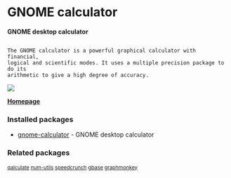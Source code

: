 # GNOME calculator

__GNOME desktop calculator__

```

The GNOME calculator is a powerful graphical calculator with financial,
logical and scientific modes. It uses a multiple precision package to do its
arithmetic to give a high degree of accuracy.

```

![](https://screenshots.debian.net/thumbnail/gnome-calculator/)


 **[Homepage](https://wiki.gnome.org/Apps/Calculator)**

### Installed packages

* [gnome-calculator](https://packages.debian.org/stretch/gnome-calculator) - GNOME desktop calculator

### Related packages

<sub> [qalculate](https://packages.debian.org/stretch/qalculate) [num-utils](https://packages.debian.org/stretch/num-utils) [speedcrunch](https://packages.debian.org/stretch/speedcrunch) [gbase](https://packages.debian.org/stretch/gbase) [graphmonkey](https://packages.debian.org/stretch/graphmonkey)  </sub>
